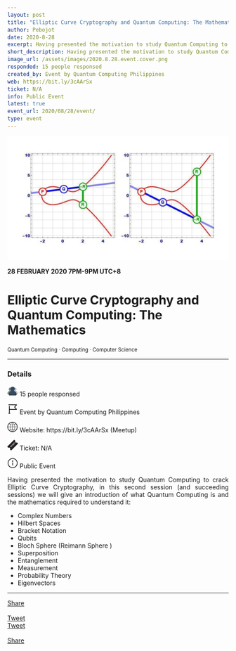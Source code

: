 ```yaml
---
layout: post
title: "Elliptic Curve Cryptography and Quantum Computing: The Mathematics"
author: Pebojot
date: 2020-8-28
excerpt: Having presented the motivation to study Quantum Computing to crack Elliptic Curve Cryptography, in this second session (and succeeding sessions) we will give an introduction of what Quantum Computing is and the mathematics required to understand it
short_description: Having presented the motivation to study Quantum Computing to crack Elliptic Curve Cryptography, in this second session
image_url: /assets/images/2020.8.28.event.cover.png
responded: 15 people responsed
created_by: Event by Quantum Computing Philippines
web: https://bit.ly/3cAArSx
ticket: N/A
info: Public Event
latest: true
event_url: 2020/08/28/event/
type: event
---
```


<img src="/assets/images/2020.8.28.event.cover.png" class="rounded img-fluid">

<b>28 FEBRUARY 2020 7PM-9PM UTC+8</b>
<div style="text-align: left">
    <h1>Elliptic Curve Cryptography and Quantum Computing: The Mathematics</h1>
</div>
<small>Quantum Computing · Computing · Computer Science</small>

---
<div style="text-align: left">
    <h3>Details</h3>
</div>
<div style="text-align: justify">
    <p>
        <img src="/assets/images/group.webp" width="24" height="24">
        15 people responsed
    </p>
    <p>
        <img src="/assets/images/flag.webp" width="24" height="24">
        Event by Quantum Computing Philippines
    </p>
    <p>
        <img src="/assets/images/web.webp" width="24" height="24">
        Website: https://bit.ly/3cAArSx (Meetup)
    </p>
    <p>
        <img src="/assets/images/ticket.webp" width="24" height="24">
        Ticket: N/A
    </p>
    <p>
        <img src="/assets/images/information.webp" width="24" height="24">
        Public Event
    </p>
    <p>
        Having presented the motivation to study Quantum Computing to crack Elliptic Curve Cryptography, in this second session (and succeeding sessions) we will give an introduction of what Quantum Computing is and the mathematics required to understand it:
        
- Complex Numbers
- Hilbert Spaces
- Bracket Notation
- Qubits
- Bloch Sphere (Reimann Sphere )
- Superposition
- Entanglement
- Measurement
- Probability Theory
- Eigenvectors
    </p>
</div>

---

<div class="desktop__size ">
  <div class="d-flex align-items-center">
    <div class="align-self-center">
      <div class="fb-share-button align-self-center" style="vertical-align: super;top:-2px" data-href="https://www.pebojot.com/2020/08/28/event/" data-layout="button" data-size="large"><a target="_blank" href="https://www.facebook.com/sharer/sharer.php?u=https%3A%2F%2Fdevelopers.facebook.com%2Fdocs%2Fplugins%2F&amp;src=sdkpreparse" class="fb-xfbml-parse-ignore">Share</a></div>
    </div>
    &nbsp;
    <div class="align-self-center">
      <a href="https://twitter.com/share?ref_src=twsrc%5Etfw" class="twitter-share-button" data-size="large"
        data-show-screen-name="false" data-show-count="false" data-via="workpebojot">Tweet</a>
      <script async src="https://platform.twitter.com/widgets.js" charset="utf-8"></script>
    </div>
  </div>
</div>

<div class="mobile__size">
    <div class="d-flex align-items-center justify-content-start">
        <div class="align-self-center">
            <a href="https://twitter.com/share?ref_src=twsrc%5Etfw" class="twitter-share-button align-self-center" data-show-screen-name="false" data-show-count="false" data-via="workpebojot">Tweet</a><script async src="https://platform.twitter.com/widgets.js" charset="utf-8"></script>
        </div>
        &nbsp;
        <div class="align-self-center">
            <div class="fb-share-button align-self-center" style="vertical-align: super;top:-2px" data-href="https://www.pebojot.com/2020/08/28/event/" data-layout="button" data-size="small"><a target="_blank" href="https://www.facebook.com/sharer/sharer.php?u=https%3A%2F%2Fdevelopers.facebook.com%2Fdocs%2Fplugins%2F&amp;src=sdkpreparse" class="fb-xfbml-parse-ignore">Share</a></div>
        </div>
    </div>
</div>
<br />
<br />
<br />
<br />
<br />